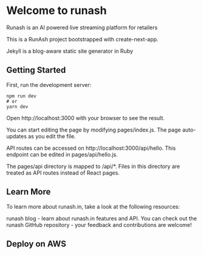 # Welcome to runash
Runash is an AI powered live streaming platform for retailers 

This is a RunAsh project bootstrapped with create-next-app.

Jekyll is a blog-aware static site generator in Ruby
## Getting Started
First, run the development server:

```
npm run dev
# or
yarn dev
```

Open http://localhost:3000 with your browser to see the result.

You can start editing the page by modifying pages/index.js. The page auto-updates as you edit the file.

API routes can be accessed on http://localhost:3000/api/hello. This endpoint can be edited in pages/api/hello.js.

The pages/api directory is mapped to /api/*. Files in this directory are treated as API routes instead of React pages.

## Learn More
To learn more about runash.in, take a look at the following resources:

runash blog - learn about runash.in features and API.
You can check out the runash GitHub repository - your feedback and contributions are welcome!

## Deploy on AWS











 






